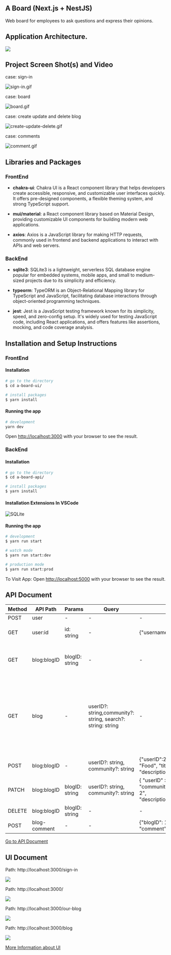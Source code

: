 ## A Board (Next.js + NestJS)

Web board for employees to ask questions and express their opinions.

## Application Architecture.

![](/preview/architecture.png)

## Project Screen Shot(s) and Video

case: sign-in

![sign-in.gif](/preview/sign-in.gif)

case: board

![board.gif](/preview/board.gif)

case: create update and delete blog

![create-update-delete.gif](/preview/create-update-delete.gif)

case: comments

![comment.gif](/preview/comment.gif)

## Libraries and Packages

### FrontEnd

- **chakra-ui**: Chakra UI is a React component library that helps developers create accessible, responsive, and customizable user interfaces quickly. It offers pre-designed components, a flexible theming system, and strong TypeScript support.

- **mui/material**: a React component library based on Material Design, providing customizable UI components for building modern web applications.

- **axios**: Axios is a JavaScript library for making HTTP requests, commonly used in frontend and backend applications to interact with APIs and web servers.

### BackEnd

- **sqlite3**: SQLite3 is a lightweight, serverless SQL database engine popular for embedded systems, mobile apps, and small to medium-sized projects due to its simplicity and efficiency.

- **typeorm**: TypeORM is an Object-Relational Mapping library for TypeScript and JavaScript, facilitating database interactions through object-oriented programming techniques.

- **jest**: Jest is a JavaScript testing framework known for its simplicity, speed, and zero-config setup. It's widely used for testing JavaScript code, including React applications, and offers features like assertions, mocking, and code coverage analysis.

## Installation and Setup Instructions

### FrontEnd

#### Installation

```bash
# go to the directory
$ cd a-board-ui/

# install packages
$ yarn install

```

#### Running the app

```bash
# development
yarn dev

```

Open [http://localhost:3000](http://localhost:3000) with your browser to see the result.

### BackEnd

#### Installation

```bash
# go to the directory
$ cd a-board-api/

# install packages
$ yarn install

```
#### Installation Extensions In VSCode
![SQLite](a-board-api/asset/SQLite.png)

#### Running the app
```bash
# development
$ yarn run start

# watch mode
$ yarn run start:dev

# production mode
$ yarn run start:prod
```
To Visit App:
Open [http://localhost:5000](http://localhost:5000) with your browser to see the result.

## API Document

Method |API Path | Params | Query | Body | Response
----- | ----- | ----- | ----- | ----- | ----- |
POST | user | - | - | - |Response |
GET | user:id | id: string | - |{"username": "Sam"}| {"id": 1, "username": "Worada"} |
GET | blog:blogID | blogID: string  | - | - | { "blogID": 1, "userID": "", "community": "", "title": "","description": ""} |
GET | blog | - | userID?: string,community?: string, search?: string: string | - | { "blogID": 3, "userID": 1, "community": "","title": "","description": "","username": "","comments": [{"blogCommentID": 3,"blogID": 3,"userID": 1,"comment": "","username": ""}]} |
POST | blog:blogID | - | userID?: string, community?: string |{"userID":2,"community": "Food", "title":"History 3", "description": ""} | Response |
PATCH | blog:blogID | blogID: string | userID?: string, community?: string |{ "userID" :1, "community": "community","title":"title 2", "description":"description"} | Response |
DELETE | blog:blogID | blogID: string| - | - | Response |
POST | blog-comment | - | - |{"blogID": 1,"userID": 1, "comment": ""} |Response |

[Go to API Document](https://github.com/WoradaS/a-board/blob/main/a-board-api/README.md)

## UI Document

Path: http://localhost:3000/sign-in

![](/preview/moblie/sign-in-page.png)

Path: http://localhost:3000/

![](/preview/moblie/home-page.png)


Path: http://localhost:3000/our-blog

![](/preview/moblie/our-borad-page.png)

Path: http://localhost:3000/blog

![](/preview/moblie/blog.png)

[More Information about UI](https://github.com/WoradaS/a-board/blob/main/a-board-ui/README.md)

